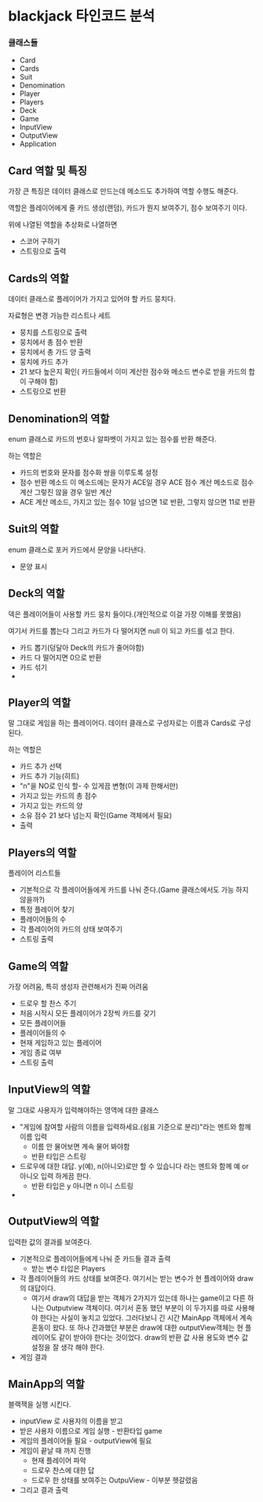 # blackjack 타인코드 분석

### 클래스들

- Card
- Cards
- Suit
- Denomination
- Player
- Players
- Deck
- Game
- InputView
- OutputView
- Application

## Card 역할 및 특징

가장 큰 특징은 데이터 클래스로 만드는데 메소드도 추가하여 역할 수행도 해준다. 

역할은 플레이어에게 줄 카드 생성(랜덤), 카드가 뭔지 보여주기, 점수 보여주기 이다.

위에 나열된 역할을 추상화로 나열하면

- 스코어 구하기
- 스트링으로 출력

## Cards의 역할

데이터 클래스로 플레이어가 가지고 있어야 할 카드 뭉치다.

자료형은 변경 가능한 리스트나 세트

- 뭉치를 스트링으로 출력
- 뭉치에서 총 점수 반환
- 뭉치에서 총 가드 양 출력
- 뭉치에 카드 추가
- 21 보다 높은지 확인( 카드들에서 이미 계산한 점수와 메소드 변수로 받을 카드의 합이 구해야 함)
- 스트링으로 반환

## Denomination의 역할

enum 클래스로 카드의 번호나 알파벳이 가지고 있는 점수를 반환 해준다.

하는 역할은

- 카드의 번호와 문자를 점수화 쌍을 이루도록 설정
- 점수 반환 메소드 이 메소드에는 문자가 ACE일 경우 ACE 점수 계산 메소드로 점수 계산 그렇진 않을 경우 일반 계산
- ACE 계산 메소드, 가지고 있는 점수 10일 넘으면 1로 반환, 그렇지 않으면 11로 반환

## Suit의 역할

enum 클래스로 포커 카드에서 문양을 나타낸다.

- 문양 표시

## Deck의 역할

덱은 플레이어들이 사용할 카드 뭉치 들이다.(개인적으로 이걸 가장 이해를 못했음)

여기서 카드를 뽑는다 그리고 카드가 다 떨어지면 null 이 되고 카드를 섞고 한다.

- 카드 뽑기(덩달아 Deck의 카드가 줄어야함)
- 카드 다 떨어지면 0으로 반환
- 카드 섞기
- 

## Player의 역할

말 그대로 게임을 하는 플레이어다. 데이터 클래스로 구성자로는 이름과 Cards로 구성된다.

하는 역할은

- 카드 추가 선택
- 카드 추가 기능(히트)
- "n"을 NO로 인식 할- 수 있게끔 변형(이 과제 한해서만)
- 가지고 있는 카드의 총 점수
- 가지고 있는 카드의 양
- 소유 점수 21 보다 넘는지 확인(Game 객체에서 필요)
- 출력

## Players의 역할

플레이어 리스트들 

- 기본적으로 각 플레이어들에게 카드를 나눠 준다.(Game 클래스에서도 가능 하지 않을까?)
- 특정 플레이어 찾기
- 플레이어들의 수
- 각 플레이어의 카드의 상태 보여주기
- 스트링 출력

## Game의 역할

가장 어려움, 특히 생성자 관련해서가 진짜 어려움

- 드로우 할 찬스 주기
- 처음 시작시 모든 플레이어가 2장씩 카드를 갖기
- 모든 플레이어들
- 플레이어들의 수
- 현재 게임하고 있는 플레이어
- 게임 종료 여부
- 스트링 출력

## InputView의 역할

말 그대로 사용자가 입력해야하는 영역에 대한 클래스

- "게임에 참여할 사람의 이름을 입력하세요.(쉼표 기준으로 분리)"라는 멘트와 함께 이름 입력
    - 이름 안 물어보면 계속 물어 봐야함
    - 반환 타입은 스트링
- 드로우에 대한 대답. y(예), n(아니오)로만 할 수 있습니다 라는 멘트와 함께 예 or 아니오 입력 하게끔 한다.
    - 반환 타입은 y 아니면 n 이니 스트링
- 

## OutputView의 역할

입력한 값의 결과를 보여준다.

- 기본적으로 플레이어들에게 나눠 준 카드들 결과 출력
    - 받는 변수 타입은 Players
- 각 플레이어들의 카드 상태를 보여준다. 여기서는 받는 변수가 현 플레이어와 draw의 대답이다.
    - 여기서 draw의 대답을 받는 객체가 2가지가 있는데 하나는 game이고 다른 하나는 Outputview 객체이다. 여기서 혼동 했던 부분이 이 두가지를 따로 사용해야 한다는 사실이 놓치고 있었다. 그러다보니 긴 시간 MainApp 객체에서 계속 혼동이 왔다. 또 하나 간과했던 부분은 draw에 대한 outputView객체는 현 플레이어도 같이 받아야 한다는 것이었다.  draw의 반환 값 사용 용도와 변수 값 설정을 잘 생각 해야 한다.
- 게임 결과

## MainApp의 역할

블랙잭을 실행 시킨다.

- inputView 로 사용자의 이름을 받고
- 받은 사용자 이름으로 게임 실행 - 반환타입 game
- 게임의 플레이어들 필요 - outputView에 필요
- 게임이 끝날 때 까지 진행
    - 현재 플레이어 파악
    - 드로우 찬스에 대한 답
    - 드로우 한 상태를 보여주는 OutpuView - 이부분 헷갈렸음
- 그리고 결과 출력